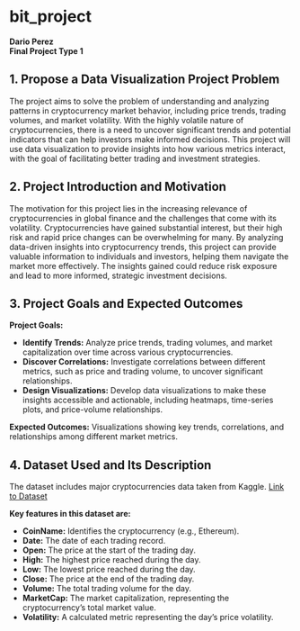 # bit_project

**Dario Perez**  
**Final Project Type 1**

## 1. Propose a Data Visualization Project Problem
The project aims to solve the problem of understanding and analyzing patterns in cryptocurrency market behavior, including price trends, trading volumes, and market volatility. With the highly volatile nature of cryptocurrencies, there is a need to uncover significant trends and potential indicators that can help investors make informed decisions. This project will use data visualization to provide insights into how various metrics interact, with the goal of facilitating better trading and investment strategies.

## 2. Project Introduction and Motivation
The motivation for this project lies in the increasing relevance of cryptocurrencies in global finance and the challenges that come with its volatility. Cryptocurrencies have gained substantial interest, but their high risk and rapid price changes can be overwhelming for many. By analyzing data-driven insights into cryptocurrency trends, this project can provide valuable information to individuals and investors, helping them navigate the market more effectively. The insights gained could reduce risk exposure and lead to more informed, strategic investment decisions.

## 3. Project Goals and Expected Outcomes
**Project Goals:**
- **Identify Trends:** Analyze price trends, trading volumes, and market capitalization over time across various cryptocurrencies.
- **Discover Correlations:** Investigate correlations between different metrics, such as price and trading volume, to uncover significant relationships.
- **Design Visualizations:** Develop data visualizations to make these insights accessible and actionable, including heatmaps, time-series plots, and price-volume relationships.

**Expected Outcomes:**
Visualizations showing key trends, correlations, and relationships among different market metrics.

## 4. Dataset Used and Its Description
The dataset includes major cryptocurrencies data taken from Kaggle. [Link to Dataset](https://www.kaggle.com/datasets/svaningelgem/crypto-currencies-daily-prices)

**Key features in this dataset are:**
- **CoinName:** Identifies the cryptocurrency (e.g., Ethereum).
- **Date:** The date of each trading record.
- **Open:** The price at the start of the trading day.
- **High:** The highest price reached during the day.
- **Low:** The lowest price reached during the day.
- **Close:** The price at the end of the trading day.
- **Volume:** The total trading volume for the day.
- **MarketCap:** The market capitalization, representing the cryptocurrency’s total market value.
- **Volatility:** A calculated metric representing the day’s price volatility.
